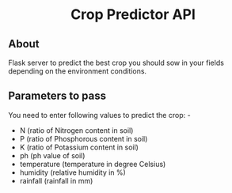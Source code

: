 <h1 align="center">  Crop Predictor API</h1>

## About
  Flask server to predict the best crop you should sow in your fields depending on the environment conditions.


  
## Parameters to pass
  You need to enter following values to predict the crop: -
  - N (ratio of Nitrogen content in soil)
  - P (ratio of Phosphorous content in soil)
  - K (ratio of Potassium content in soil)
  - ph (ph value of soil)
  - temperature (temperature in degree Celsius)
  - humidity (relative humidity in %)
  - rainfall (rainfall in mm)




  
